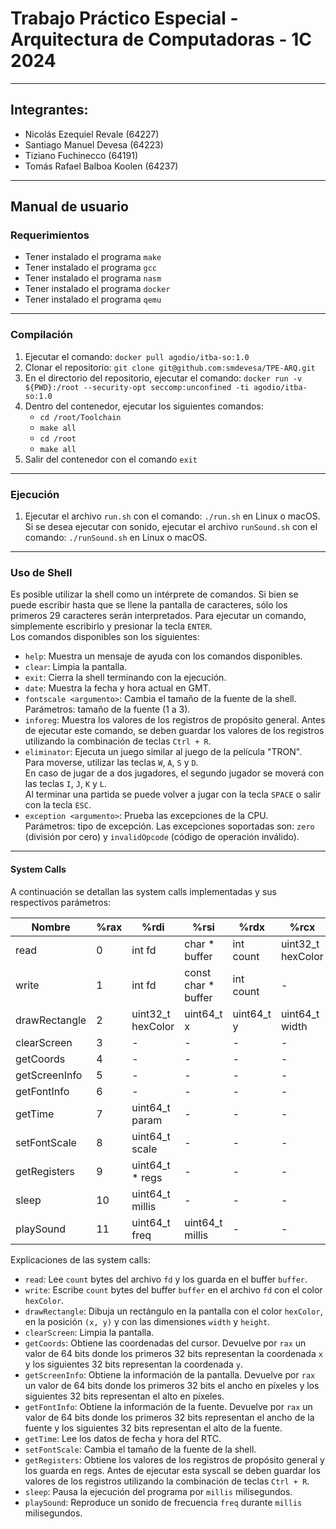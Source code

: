 # Trabajo Práctico Especial - Arquitectura de Computadoras - 1C 2024
***
## Integrantes:
- Nicolás Ezequiel Revale (64227)
- Santiago Manuel Devesa (64223)
- Tiziano Fuchinecco (64191)
- Tomás Rafael Balboa Koolen (64237)
***
## Manual de usuario

### Requerimientos

- Tener instalado el programa `make`
- Tener instalado el programa `gcc`
- Tener instalado el programa `nasm`
- Tener instalado el programa `docker`
- Tener instalado el programa `qemu`

***
  
### Compilación

1. Ejecutar el comando: `docker pull agodio/itba-so:1.0`
2. Clonar el repositorio: `git clone git@github.com:smdevesa/TPE-ARQ.git`
3. En el directorio del repositorio, ejecutar el comando: `docker run -v ${PWD}:/root --security-opt seccomp:unconfined -ti agodio/itba-so:1.0`
4. Dentro del contenedor, ejecutar los siguientes comandos:
    - `cd /root/Toolchain`
    - `make all`
    - `cd /root`
    - `make all`
5. Salir del contenedor con el comando `exit`

***

### Ejecución

1. Ejecutar el archivo `run.sh` con el comando: `./run.sh` en Linux o macOS.
Si se desea ejecutar con sonido, ejecutar el archivo `runSound.sh` con el comando: `./runSound.sh` en Linux o macOS.

***

### Uso de Shell

Es posible utilizar la shell como un intérprete de comandos. 
Si bien se puede escribir hasta que se llene la pantalla de caracteres, 
sólo los primeros 29 caracteres serán interpretados. 
Para ejecutar un comando, simplemente escribirlo y presionar la tecla `ENTER`.\
Los comandos disponibles son los siguientes:

- `help`: Muestra un mensaje de ayuda con los comandos disponibles.
- `clear`: Limpia la pantalla.
- `exit`: Cierra la shell terminando con la ejecución.
- `date`: Muestra la fecha y hora actual en GMT.
- `fontscale <argumento>`: Cambia el tamaño de la fuente de la shell. 
    Parámetros: tamaño de la fuente (1 a 3).
- `inforeg`: Muestra los valores de los registros de propósito general. Antes de
    ejecutar este comando, se deben guardar los valores de los registros
    utilizando la combinación de teclas `Ctrl + R`.
- `eliminator`: Ejecuta un juego similar al juego de la película "TRON".\
    Para moverse, utilizar las teclas `W`, `A`, `S` y `D`.\
    En caso de jugar de a dos jugadores, el segundo jugador se moverá con las teclas `I`, `J`, `K` y `L`.\
    Al terminar una partida se puede volver a jugar con la tecla `SPACE` o salir con la tecla `ESC`.
- `exception <argumento>`: Prueba las excepciones de la CPU.\
    Parámetros: tipo de excepción. Las excepciones soportadas son: `zero` (división por cero) y `invalidOpcode` (código de operación inválido).

***

#### System Calls

A continuación se detallan las system calls implementadas y sus respectivos parámetros:

| Nombre          | %rax | %rdi              | %rsi                | %rdx         | %rcx               | %r8               |
|-----------------|------|-------------------|---------------------|--------------|--------------------|-------------------|
| read            | 0    | int fd            | char * buffer       | int count    | uint32_t hexColor  | -                 |
| write           | 1    | int fd            | const char * buffer | int count    | -                  | -                 |
| drawRectangle   | 2    | uint32_t hexColor | uint64_t x          | uint64_t y   | uint64_t width     | uint64_t height   |
| clearScreen     | 3    | -                 | -                   | -            | -                  | -                 |
| getCoords       | 4    | -                 | -                   | -            | -                  | -                 |
| getScreenInfo   | 5    | -                 | -                   | -            | -                  | -                 |
| getFontInfo     | 6    | -                 | -                   | -            | -                  | -                 |
| getTime         | 7    | uint64_t param    | -                   | -            | -                  | -                 |
| setFontScale    | 8    | uint64_t scale    | -                   | -            | -                  | -                 |
| getRegisters    | 9    | uint64_t * regs   | -                   | -            | -                  | -                 |
| sleep           | 10   | uint64_t millis   | -                   | -            | -                  | -                 |
| playSound       | 11   | uint64_t freq     | uint64_t millis     | -            | -                  | -                 |

Explicaciones de las system calls:
- `read`: Lee `count` bytes del archivo `fd` y los guarda en el buffer `buffer`.
- `write`: Escribe `count` bytes del buffer `buffer` en el archivo `fd` con el color `hexColor`.
- `drawRectangle`: Dibuja un rectángulo en la pantalla con el color `hexColor`, en la posición `(x, y)` y con las dimensiones `width` y `height`.
- `clearScreen`: Limpia la pantalla.
- `getCoords`: Obtiene las coordenadas del cursor. Devuelve por `rax` un valor de 64 bits donde los primeros 32 bits representan la coordenada `x` y los siguientes 32 bits representan la coordenada `y`.
- `getScreenInfo`: Obtiene la información de la pantalla. Devuelve por `rax` un valor de 64 bits donde los primeros 32 bits el ancho en píxeles y los siguientes 32 bits representan el alto en píxeles.
- `getFontInfo`: Obtiene la información de la fuente. Devuelve por `rax` un valor de 64 bits donde los primeros 32 bits representan el ancho de la fuente y los siguientes 32 bits representan el alto de la fuente.
- `getTime`: Lee los datos de fecha y hora del RTC.
- `setFontScale`: Cambia el tamaño de la fuente de la shell.
- `getRegisters`: Obtiene los valores de los registros de propósito general y los guarda en regs. Antes de ejecutar esta syscall se deben guardar los valores de los registros utilizando la combinación de teclas `Ctrl + R`.
- `sleep`: Pausa la ejecución del programa por `millis` milisegundos.
- `playSound`: Reproduce un sonido de frecuencia `freq` durante `millis` milisegundos.


